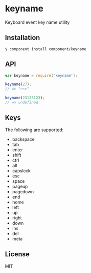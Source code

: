 
# keyname

  Keyboard event key name utility

## Installation

    $ component install component/keyname

## API

```js
var keyname = require('keyname');

keyname(27);
// => "esc"

keyname(23123123);
// => undefined
```

## Keys

  The following are supported:

  - backspace
  - tab
  - enter
  - shift
  - ctrl
  - alt
  - capslock
  - esc
  - space
  - pageup
  - pagedown
  - end
  - home
  - left
  - up
  - right
  - down
  - ins
  - del
  - meta

## License

  MIT
